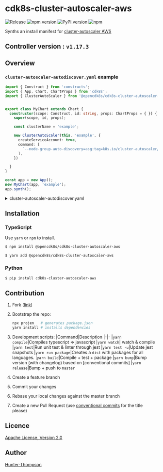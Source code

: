 # cdk8s-cluster-autoscaler-aws

![Release](https://github.com/opencdk8s/cdk8s-cluster-autoscaler-aws/workflows/Release/badge.svg?branch=development)
[![npm version](https://badge.fury.io/js/%40opencdk8s%2Fcdk8s-cluster-autoscaler-aws.svg)](https://badge.fury.io/js/%40opencdk8s%2Fcdk8s-cluster-autoscaler-aws)
[![PyPI version](https://badge.fury.io/py/cdk8s-cluster-autoscaler-aws.svg)](https://badge.fury.io/py/cdk8s-cluster-autoscaler-aws)
![npm](https://img.shields.io/npm/dt/@opencdk8s/cdk8s-cluster-autoscaler-aws?label=npm&color=green)

Synths an install manifest for [cluster-autoscaler AWS](https://github.com/kubernetes/autoscaler/tree/master/cluster-autoscaler)

## Controller version : `v1.17.3`

## Overview


### `cluster-autoscaler-autodiscover.yaml` example

```typescript
import { Construct } from 'constructs';
import { App, Chart, ChartProps } from 'cdk8s';
import { ClusterAutoScaler } from '@opencdk8s/cdk8s-cluster-autoscaler-aws';


export class MyChart extends Chart {
  constructor(scope: Construct, id: string, props: ChartProps = { }) {
    super(scope, id, props);

    const clusterName = 'example';

    new ClusterAutoScaler(this, 'example', {
      createServiceAccount: true,
      command: [
        `--node-group-auto-discovery=asg:tag=k8s.io/cluster-autoscaler/enabled,k8s.io/cluster-autoscaler/${clusterName}`,
      ],
    })

  }
}

const app = new App();
new MyChart(app, 'example');
app.synth();

```

<details>
<summary>cluster-autoscaler-autodiscover.yaml</summary>

```yaml

apiVersion: v1
kind: ServiceAccount
metadata:
  labels:
    k8s-addon: cluster-autoscaler.addons.k8s.io
    k8s-app: cluster-autoscaler
  name: cluster-autoscaler
  namespace: kube-system
---
apiVersion: rbac.authorization.k8s.io/v1
kind: ClusterRole
metadata:
  labels:
    k8s-addon: cluster-autoscaler.addons.k8s.io
    k8s-app: cluster-autoscaler
  name: cluster-autoscaler
rules:
  - apiGroups:
      - ""
    resources:
      - events
      - endpoints
    verbs:
      - create
      - patch
  - apiGroups:
      - ""
    resources:
      - pods/eviction
    verbs:
      - create
  - apiGroups:
      - ""
    resources:
      - pods/status
    verbs:
      - update
  - apiGroups:
      - ""
    resourceNames:
      - cluster-autoscaler
    resources:
      - endpoints
    verbs:
      - get
      - update
  - apiGroups:
      - ""
    resources:
      - nodes
    verbs:
      - watch
      - list
      - get
      - update
  - apiGroups:
      - ""
    resources:
      - pods
      - services
      - replicationcontrollers
      - persistentvolumeclaims
      - persistentvolumes
    verbs:
      - watch
      - list
      - get
  - apiGroups:
      - extensions
    resources:
      - replicasets
      - daemonsets
    verbs:
      - watch
      - list
      - get
  - apiGroups:
      - policy
    resources:
      - poddisruptionbudgets
    verbs:
      - watch
      - list
  - apiGroups:
      - apps
    resources:
      - statefulsets
      - replicasets
      - daemonsets
    verbs:
      - watch
      - list
      - get
  - apiGroups:
      - storage.k8s.io
    resources:
      - storageclasses
      - csinodes
    verbs:
      - watch
      - list
      - get
  - apiGroups:
      - batch
      - extensions
    resources:
      - jobs
    verbs:
      - get
      - list
      - watch
      - patch
  - apiGroups:
      - coordination.k8s.io
    resources:
      - leases
    verbs:
      - create
  - apiGroups:
      - coordination.k8s.io
    resourceNames:
      - cluster-autoscaler
    resources:
      - leases
    verbs:
      - get
      - update
---
apiVersion: rbac.authorization.k8s.io/v1
kind: ClusterRoleBinding
metadata:
  labels:
    k8s-addon: cluster-autoscaler.addons.k8s.io
    k8s-app: cluster-autoscaler
  name: cluster-autoscaler
roleRef:
  apiGroup: rbac.authorization.k8s.io
  kind: ClusterRole
  name: cluster-autoscaler
subjects:
  - kind: ServiceAccount
    name: cluster-autoscaler
    namespace: kube-system
---
apiVersion: rbac.authorization.k8s.io/v1
kind: Role
metadata:
  labels:
    k8s-addon: cluster-autoscaler.addons.k8s.io
    k8s-app: cluster-autoscaler
  name: cluster-autoscaler
  namespace: kube-system
rules:
  - apiGroups:
      - ""
    resources:
      - configmaps
    verbs:
      - create
      - list
      - watch
  - apiGroups:
      - ""
    resourceNames:
      - cluster-autoscaler-status
      - cluster-autoscaler-priority-expander
    resources:
      - configmaps
    verbs:
      - delete
      - get
      - update
      - watch
---
apiVersion: rbac.authorization.k8s.io/v1
kind: RoleBinding
metadata:
  labels:
    k8s-addon: cluster-autoscaler.addons.k8s.io
    k8s-app: cluster-autoscaler
  name: cluster-autoscaler
  namespace: kube-system
roleRef:
  apiGroup: rbac.authorization.k8s.io
  kind: Role
  name: cluster-autoscaler
subjects:
  - kind: ServiceAccount
    name: cluster-autoscaler
    namespace: kube-system
---
apiVersion: apps/v1
kind: Deployment
metadata:
  labels:
    app: cluster-autoscaler
  name: cluster-autoscaler
  namespace: kube-system
spec:
  replicas: 1
  selector:
    matchLabels:
      app: cluster-autoscaler
  template:
    metadata:
      annotations:
        prometheus.io/port: "8085"
        prometheus.io/scrape: "true"
      labels:
        app: cluster-autoscaler
    spec:
      containers:
        - command:
            - ./cluster-autoscaler
            - --v=4
            - ----stderrthreshold=info
            - --cloud-provider=aws
            - --skip-nodes-with-local-storage=false
            - --expander=least-waste
            - --node-group-auto-discovery=asg:tag=k8s.io/cluster-autoscaler/enabled,k8s.io/cluster-autoscaler/example
          image: k8s.gcr.io/autoscaling/cluster-autoscaler:v1.17.3
          imagePullPolicy: Always
          name: cluster-autoscaler
          resources:
            limits:
              cpu: 100m
              memory: 300Mi
            requests:
              cpu: 100m
              memory: 300Mi
          volumeMounts:
            - mountPath: /etc/ssl/certs/ca-certificates.crt
              name: ssl-certs
              readOnly: true
      serviceAccountName: cluster-autoscaler
      volumes:
        - hostPath:
            path: /etc/ssl/certs/ca-bundle.crt
          name: ssl-certs

```
</details>

## Installation

### TypeScript

Use `yarn` or `npm` to install.

```sh
$ npm install @opencdk8s/cdk8s-cluster-autoscaler-aws
```

```sh
$ yarn add @opencdk8s/cdk8s-cluster-autoscaler-aws
```

### Python

```sh
$ pip install cdk8s-cluster-autoscaler-aws
```

## Contribution

1. Fork ([link](https://github.com/opencdk8s/cdk8s-cluster-autoscaler-aws/fork))
2. Bootstrap the repo:
  
    ```bash
    npx projen   # generates package.json 
    yarn install # installs dependencies
    ```
3. Development scripts:
   |Command|Description
   |-|-
   |`yarn compile`|Compiles typescript => javascript
   |`yarn watch`| watch & compile
   |`yarn test`|Run unit test & linter through jest
   |`yarn test -u`|Update jest snapshots
   |`yarn run package`|Creates a `dist` with packages for all languages.
   |`yarn build`|Compile + test + package
   |`yarn bump`|Bump version (with changelog) based on [conventional commits]
   |`yarn release`|Bump + push to `master`
4. Create a feature branch
5. Commit your changes
6. Rebase your local changes against the master branch
7. Create a new Pull Request (use [conventional commits](https://www.conventionalcommits.org/en/v1.0.0/) for the title please)

## Licence

[Apache License, Version 2.0](./LICENSE)

## Author

[Hunter-Thompson](https://github.com/Hunter-Thompson)
